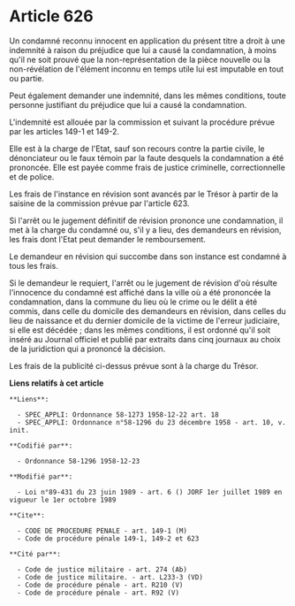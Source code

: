 # Article 626

Un condamné reconnu innocent en application du présent titre a droit à une indemnité à raison du préjudice que lui a causé la
condamnation, à moins qu'il ne soit prouvé que la non-représentation de la pièce nouvelle ou la non-révélation de l'élément
inconnu en temps utile lui est imputable en tout ou partie.

Peut également demander une indemnité, dans les mêmes conditions, toute personne justifiant du préjudice que lui a causé la
condamnation.

L'indemnité est allouée par la commission et suivant la procédure prévue par les articles 149-1 et 149-2.

Elle est à la charge de l'Etat, sauf son recours contre la partie civile, le dénonciateur ou le faux témoin par la faute
desquels la condamnation a été prononcée. Elle est payée comme frais de justice criminelle, correctionnelle et de police.

Les frais de l'instance en révision sont avancés par le Trésor à partir de la saisine de la commission prévue par l'article
623.

Si l'arrêt ou le jugement définitif de révision prononce une condamnation, il met à la charge du condamné ou, s'il y a lieu,
des demandeurs en révision, les frais dont l'Etat peut demander le remboursement.

Le demandeur en révision qui succombe dans son instance est condamné à tous les frais.

Si le demandeur le requiert, l'arrêt ou le jugement de révision d'où résulte l'innocence du condamné est affiché dans la
ville où a été prononcée la condamnation, dans la commune du lieu où le crime ou le délit a été commis, dans celle du
domicile des demandeurs en révision, dans celles du lieu de naissance et du dernier domicile de la victime de l'erreur
judiciaire, si elle est décédée ; dans les mêmes conditions, il est ordonné qu'il soit inséré au Journal officiel et publié
par extraits dans cinq journaux au choix de la juridiction qui a prononcé la décision.

Les frais de la publicité ci-dessus prévue sont à la charge du Trésor.

**Liens relatifs à cet article**

	**Liens**:

	  - SPEC_APPLI: Ordonnance 58-1273 1958-12-22 art. 18
	  - SPEC_APPLI: Ordonnance n°58-1296 du 23 décembre 1958 - art. 10, v. init.

	**Codifié par**:

	  - Ordonnance 58-1296 1958-12-23

	**Modifié par**:

	  - Loi n°89-431 du 23 juin 1989 - art. 6 () JORF 1er juillet 1989 en vigueur le 1er octobre 1989

	**Cite**:

	  - CODE DE PROCEDURE PENALE - art. 149-1 (M)
	  - Code de procédure pénale 149-1, 149-2 et 623

	**Cité par**:

	  - Code de justice militaire - art. 274 (Ab)
	  - Code de justice militaire. - art. L233-3 (VD)
	  - Code de procédure pénale - art. R210 (V)
	  - Code de procédure pénale - art. R92 (V)
